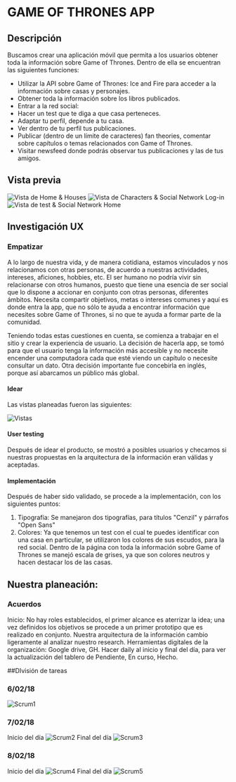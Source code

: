 # GAME OF THRONES APP
## Descripción

Buscamos crear una aplicación móvil que permita a los usuarios obtener toda la información sobre Game of Thrones. Dentro de ella se encuentran las siguientes funciones:

-    Utilizar la API sobre Game of Thrones: Ice and Fire para acceder a la información sobre casas y personajes.
-    Obtener toda la información sobre los libros publicados.
-    Entrar a la red social:
  - Hacer un test que te diga a que casa perteneces.
  - Adaptar tu perfil, depende a tu casa.
  - Ver dentro de tu perfil tus publicaciones.
  - Publicar (dentro de un límite de caracteres) fan theories, comentar    sobre capítulos o temas relacionados con Game of Thrones.
  - Visitar newsfeed donde podrás observar tus publicaciones y las de tus amigos.
  
  ## Vista previa
  

![Vista de Home & Houses](assets/images/got11.png)
![Vista de Characters & Social Network Log-in](assets/images/got111.png)
![Vista de test & Social Network Home](assets/images/got1111.png)



## Investigación UX


### Empatizar
A lo largo de nuestra vida, y de manera cotidiana, estamos vinculados y nos relacionamos con otras personas, de acuerdo a nuestras actividades, intereses, aficiones, hobbies, etc. El ser humano no podría vivir sin relacionarse con otros humanos, puesto que tiene una esencia de ser social que lo dispone a accionar en conjunto con otras personas, diferentes ámbitos. Necesita compartir objetivos, metas o intereses comunes y aquí es donde entra la app, que no sólo te ayuda a encontrar información que necesites sobre Game of Thrones, si no que te ayuda a formar parte de la comunidad.

Teniendo todas estas cuestiones en cuenta, se comienza a trabajar en el sitio y crear la experiencia de usuario. La decisión de hacerla app, se tomó para que el usuario tenga la información más accesible y no necesite encender una computadora cada que esté viendo un capítulo o necesite consultar un dato. Otra decisión importante fue concebirla en inglés, porque así abarcamos un público más global.

#### Idear
Las vistas planeadas fueron las siguientes:

![Vistas](assets/images/flow.jpg)

#### User testing
Después de idear el producto, se mostró a posibles usuarios y checamos si nuestras propuestas en la arquitectura de la información eran válidas y aceptadas.

#### Implementación
Después de haber sido validado, se procede a la implementación, con los siguientes puntos:
1. Tipografía:
Se manejaron dos tipografías, para títulos "Cenzil" y párrafos "Open Sans"
2. Colores:
Ya que tenemos un test con el cual te puedes identificar con una casa en particular, se utilizaron los colores de sus escudos, para la red social.
Dentro de la página con toda la información sobre Game of Thrones se manejó escala de grises, ya que son colores neutros y hacen destacar los de las casas.

## Nuestra planeación:
### Acuerdos
Inicio: No hay roles establecidos, el primer alcance es aterrizar la idea;  una vez definidos los objetivos se procede a un primer prototipo que es realizado en conjunto.
Nuestra arquitectura de la información  cambio ligeramente al analizar  nuestro research.
Herramientas digitales de la organización: Google drive, GH.
Hacer daily al inicio y final del día, para ver la actualización del tablero de Pendiente, En curso, Hecho.

##DIvisión de tareas

### 6/02/18
![Scrum1](assets/images/scrum1.jpg)

### 7/02/18
Inicio del día
![Scrum2](assets/images/scrum2.jpg)
Final del día
![Scrum3](assets/images/scrum3.jpg)

### 8/02/18
Inicio del día
![Scrum4](assets/images/scrum4.jpg)
Final del día
![Scrum5](assets/images/scrum5.jpg)
